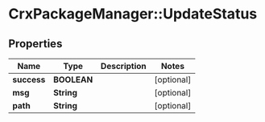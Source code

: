 # CrxPackageManager::UpdateStatus

## Properties
Name | Type | Description | Notes
------------ | ------------- | ------------- | -------------
**success** | **BOOLEAN** |  | [optional] 
**msg** | **String** |  | [optional] 
**path** | **String** |  | [optional] 


